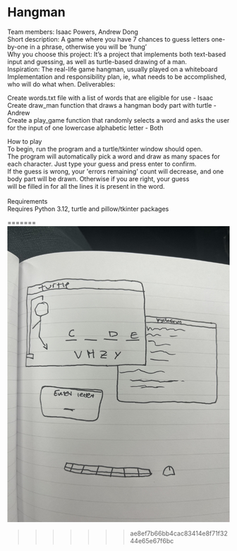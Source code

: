 # Hangman
Team members: Isaac Powers, Andrew Dong <br>
Short description: A game where you have 7 chances to guess letters one-by-one in a phrase, otherwise you will be ‘hung’ <br>
Why you choose this project: It’s a project that implements both text-based input and guessing, as well as turtle-based drawing of a man. <br>
Inspiration: The real-life game hangman, usually played on a whiteboard Implementation and responsibility plan, ie, what needs to be 
accomplished, who will do what when.  Deliverables: <br>
<p>Create words.txt file with a list of words that are eligible for use - Isaac <br>
Create draw_man function that draws a hangman body part with turtle - Andrew <br>
Create a play_game function that randomly selects a word and asks the user for the input of one lowercase alphabetic letter - Both <br>

<p> How to play<br>
To begin, run the program and a turtle/tkinter window should open. <br>
The program will automatically pick a word and draw as many spaces for each character. Just type your guess and press enter to confirm. 
<br>
If the guess is wrong, your 'errors remaining' count will decrease, and one body part will be drawn. Otherwise if you are right, your 
guess <br> will be filled in for all the lines it is present in the word. 
<br><br>Requirements <br>
Requires Python 3.12, turtle and pillow/tkinter packages



=======
![Sketch.jpg](Images%2FSketch.jpg)

>>>>>>> ae8ef7b66bb4cac83414e8f71f3244e65e67f6bc
